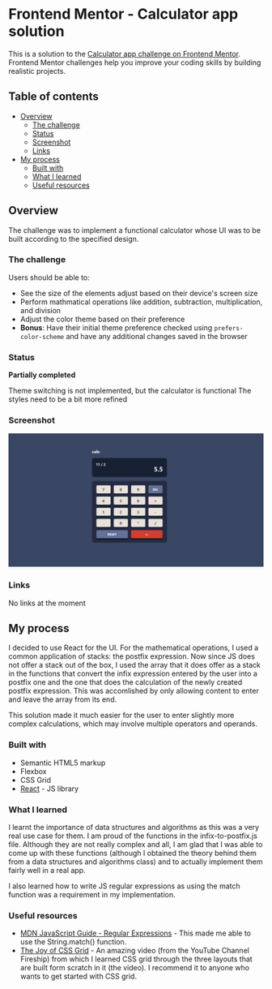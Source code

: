 # Frontend Mentor - Calculator app solution

This is a solution to the [Calculator app challenge on Frontend Mentor](https://www.frontendmentor.io/challenges/calculator-app-9lteq5N29). Frontend Mentor challenges help you improve your coding skills by building realistic projects.

## Table of contents

- [Overview](#overview)
  - [The challenge](#the-challenge)
  - [Status](#status)
  - [Screenshot](#screenshot)
  - [Links](#links)
- [My process](#my-process)
  - [Built with](#built-with)
  - [What I learned](#what-i-learned)
  - [Useful resources](#useful-resources)

## Overview

The challenge was to implement a functional calculator whose UI was to be built according to the specified design.

### The challenge

Users should be able to:

- See the size of the elements adjust based on their device's screen size
- Perform mathmatical operations like addition, subtraction, multiplication, and division
- Adjust the color theme based on their preference
- **Bonus**: Have their initial theme preference checked using `prefers-color-scheme` and have any additional changes saved in the browser

### Status

**Partially completed**

Theme switching is not implemented, but the calculator is functional
The styles need to be a bit more refined

### Screenshot

![First milestone screenshot](./calculator_screenshot.jpg)

### Links

No links at the moment

## My process

I decided to use React for the UI. For the mathematical operations, I used a common application of stacks: the postfix expression. Now since JS does not offer a stack out of the box, I used the array that it does offer as a stack in the functions that convert the infix expression entered by the user into a postfix one and the one that does the calculation of the newly created postfix expression. This was accomlished by only allowing content to enter and leave the array from its end.

This solution made it much easier for the user to enter slightly more complex calculations, which may involve multiple operators and operands.

### Built with

- Semantic HTML5 markup
- Flexbox
- CSS Grid
- [React](https://reactjs.org/) - JS library

### What I learned

I learnt the importance of data structures and algorithms as this was a very real use case for them.
I am proud of the functions in the infix-to-postfix.js file. Although they are not really complex and all, I am glad that I was able to come up with these functions (although I obtained the theory behind them from a data structures and algorithms class) and to actually implement them fairly well in a real app.

I also learned how to write JS regular expressions as using the match function was a requirement in my implementation.

### Useful resources

- [MDN JavaScript Guide - Regular Expressions](https://developer.mozilla.org/en-US/docs/Web/JavaScript/Guide/Regular_Expressions) - This made me able to use the String.match() function.
- [The Joy of CSS Grid](https://www.youtube.com/watch?v=705XCEruZFs) - An amazing video (from the YouTube Channel Fireship) from which I learned CSS grid through the three layouts that are built form scratch in it (the video). I recommend it to anyone who wants to get started with CSS grid.
